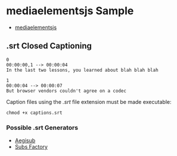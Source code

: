 # mediaelementsjs Sample

- [mediaelementsjs](http://mediaelementjs.com)

## .srt Closed Captioning

```srt
0
00:00:00,1 --> 00:00:04
In the last two lessons, you learned about blah blah blah

1
00:00:04 --> 00:00:07
But browser vendors couldn't agree on a codec
```

Caption files using the _.srt_ file extension must be made executable:

```shell
chmod +x captions.srt
```

### Possible .srt Generators

- [Aegisub](http://www.aegisub.org)
- [Subs Factory](http://www.macupdate.com/app/mac/25826/subs-factory)
